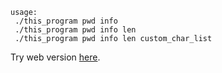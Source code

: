 ```
usage:
 ./this_program pwd info
 ./this_program pwd info len
 ./this_program pwd info len custom_char_list
```

Try web version [here](https://wangyu-.github.io/pwdgen.html).
